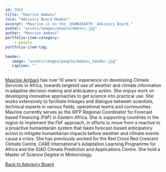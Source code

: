 ```yaml
---
id: 3065
title: "Maurine Ambani"
role: "Advisory Board Member"
excerpt: "Maurine is on the _DOWN2EARTH_ Advisory Board."
avatar: "assets/images/people/Ambani.jpg"
author: "Maurine Ambani"
portfolio-item-category:
    - people
portfolio-item-tag:
    
header:
   image: "assets/images/people/Ambani_header.jpg"
   caption: ""
---
```


[Maurine Ambani](https://ke.linkedin.com/in/maurine-ambani-2aa3a43a) has over 10 years’ experience on developing Climate Services in Africa, towards targeted use of weather and climate information in adaptive decision making and anticipatory action. She enjoys work on developing innovative approaches to get science into practical use. She works extensively to facilitate linkages and dialogue between scientists, technical experts in various fields, operational teams and communities. Maurine currently serves as the WFP Regional Coordinator for Forecast based Financing (FbF) in Eastern Africa. She is supporting countries in the region to implement the FbF approach, in efforts to move from a reactive to a proactive humanitarian system that takes forecast-based anticipatory action to mitigate humanitarian impacts before weather and climate events cause a crisis. She has previously worked for the Red Cross Red Crescent Climate Centre, CARE International's Adaptation Learning Programme for Africa and the IGAD Climate Prediction and Applications Centre. She hold a Master of Science Degree in Meteorology.  

[Back to Advisory Board](/advisory_board/)